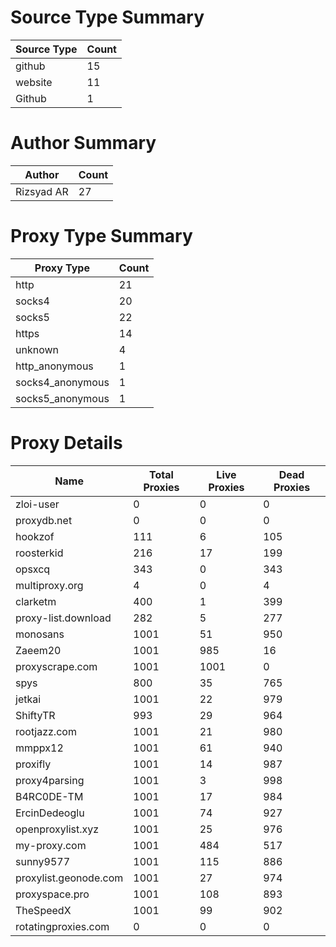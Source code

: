 # Source Type Summary

| Source Type | Count |
|-------------|-------|
| github | 15 |
| website | 11 |
| Github | 1 |


# Author Summary

| Author | Count |
|--------|-------|
| Rizsyad AR | 27 |


# Proxy Type Summary

| Proxy Type | Count |
|------------|-------|
| http | 21 |
| socks4 | 20 |
| socks5 | 22 |
| https | 14 |
| unknown | 4 |
| http_anonymous | 1 |
| socks4_anonymous | 1 |
| socks5_anonymous | 1 |


# Proxy Details

| Name | Total Proxies | Live Proxies | Dead Proxies |
|------|---------------|--------------|---------------|
| zloi-user | 0 | 0 | 0 |
| proxydb.net | 0 | 0 | 0 |
| hookzof | 111 | 6 | 105 |
| roosterkid | 216 | 17 | 199 |
| opsxcq | 343 | 0 | 343 |
| multiproxy.org | 4 | 0 | 4 |
| clarketm | 400 | 1 | 399 |
| proxy-list.download | 282 | 5 | 277 |
| monosans | 1001 | 51 | 950 |
| Zaeem20 | 1001 | 985 | 16 |
| proxyscrape.com | 1001 | 1001 | 0 |
| spys | 800 | 35 | 765 |
| jetkai | 1001 | 22 | 979 |
| ShiftyTR | 993 | 29 | 964 |
| rootjazz.com | 1001 | 21 | 980 |
| mmppx12 | 1001 | 61 | 940 |
| proxifly | 1001 | 14 | 987 |
| proxy4parsing | 1001 | 3 | 998 |
| B4RC0DE-TM | 1001 | 17 | 984 |
| ErcinDedeoglu | 1001 | 74 | 927 |
| openproxylist.xyz | 1001 | 25 | 976 |
| my-proxy.com | 1001 | 484 | 517 |
| sunny9577 | 1001 | 115 | 886 |
| proxylist.geonode.com | 1001 | 27 | 974 |
| proxyspace.pro | 1001 | 108 | 893 |
| TheSpeedX | 1001 | 99 | 902 |
| rotatingproxies.com | 0 | 0 | 0 |
